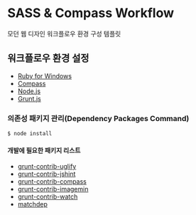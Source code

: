 # SASS &amp; Compass Workflow
모던 웹 디자인 워크플로우 환경 구성 템플릿

## 워크플로우 환경 설정
- [Ruby for Windows](http://rubyinstaller.org/)
- [Compass](http://compass-style.org/install/)
- [Node.js](http://nodejs.org)
- [Grunt.js](http://gruntjs.com/getting-started)

### 의존성 패키지 관리(Dependency Packages Command)
```
$ node install
```

#### 개발에 필요한 패키지 리스트
- [grunt-contrib-uglify](https://github.com/gruntjs/grunt-contrib-uglify)
- [grunt-contrib-jshint](https://github.com/jshint/jshint)
- [grunt-contrib-compass](https://github.com/gruntjs/grunt-contrib-compass)
- [grunt-contrib-imagemin](https://www.npmjs.org/package/imagemin)
- [grunt-contrib-watch](https://github.com/gruntjs/grunt-contrib-watch)
- [matchdep](https://github.com/tkellen/node-matchdep)
